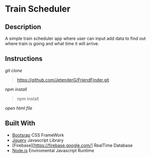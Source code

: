 Train Scheduler
=====


Description 
-----------
A simple train scheduler app where user can input add data to find out where train is going and what time it will arrive.



Instructions 
---
*git clone*

>https://github.com/JetenderG/FriendFinder.git

*npm install*
>npm install
 
*open html file*

Built With
-----

- [Bootsrap](https://getbootstrap.com/) CSS FrameWork
- [Jquery](https://jquery.com/) Javascript Library
- [Firebase][https://firebase.google.com/] RealTime Database
- [Node.js](https://nodejs.org/en/) Enviromental Javascript Runtime
